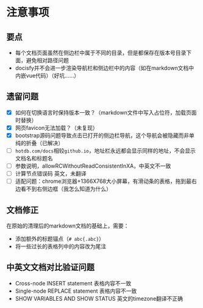 # 注意事项

## 要点

* 每个文档页面虽然在侧边栏中属于不同的目录，但是都保存在版本号目录下面，避免相对路径问题
* docisfy并不会进一步渲染导航栏和侧边栏中的内容（如在markdown文档中内嵌vue代码）（好坑……）

## 遗留问题

* [X] 如何在切换语言时保持版本一致？（markdown文件中写入占位符，加载页面时替换）
* [X] 网页favicon无法加载？（未复现）
* [X] bootstrap源码问题导致点击已打开的侧边栏导航，这个导航会被隐藏而非单纯的折叠（已解决）
* [ ] `hotdb.com/docs`相较`github.io`，地址栏永远都会显示同样的地址，不会显示文档名和标题名
* [ ] 参数说明，allowRCWithoutReadConsistentInXA，中英文不一致
* [ ] 计算节点错误码 英文，未翻译
* [ ] 适配问题：chrome浏览器+1366X768大小屏幕，有滑动条的表格，拖到最右边看不到右侧边框（我怎么知道为什么）

## 文档修正

在原始的清理后的markdown文档的基础上，需要：

* 添加额外的标题锚点（`# abc{.abc}`）
* 将一些过长的表格列中的内容改为尾注

## 中英文文档对比验证问题 

* Cross-node INSERT statement 表格内容不一致
* Single-node REPLACE statement 表格内容不一致
* SHOW VARIABLES AND SHOW STATUS 英文的timezone翻译不正确